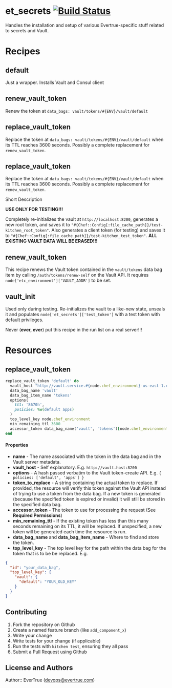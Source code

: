 # et_secrets [![Build Status](https://travis-ci.org/evertrue/et_secrets-cookbook.svg)](https://travis-ci.org/evertrue/et_secrets-cookbook)

Handles the installation and setup of various Evertrue-specific stuff related to secrets and Vault.

# Recipes

## default

Just a wrapper. Installs Vault and Consul client

## renew_vault_token

Renew the token at `data_bags: vault/tokens/#{ENV}/vault/default`

## replace_vault_token

Replace the token at `data_bags: vault/tokens/#{ENV}/vault/default` when its TTL reaches 3600 seconds. Possibly a complete replacement for `renew_vault_token`.

## replace_vault_token

Replace the token at `data_bags: vault/tokens/#{ENV}/vault/default` when its TTL reaches 3600 seconds. Possibly a complete replacement for `renew_vault_token`.

Short Description

**USE ONLY FOR TESTING!!!**

Completely re-initializes the vault at `http://localhost:8200`, generates a new root token, and saves it to `"#{Chef::Config[:file_cache_path]}/test-kitchen_root_token"`. Also generates a client token (for testing) and saves it to `"#{Chef::Config[:file_cache_path]}/test-kitchen_test_token"`. **ALL EXISTING VAULT DATA WILL BE ERASED!!!**

## renew_vault_token

This recipe renews the Vault token contained in the `vault/tokens` data bag item by calling `/auth/tokens/renew-self` on the Vault API. It requires `node['etc_environment']['VAULT_ADDR']` to be set.

## vault_init

Used only during testing. Re-initializes the vault to a like-new state, unseals it and populates `node['et_secrets']['test_token']` with a test token with default privileges.

Never (**ever, ever**) put this recipe in the run list on a real server!!!

# Resources

## replace_vault_token

```ruby
replace_vault_token 'default' do
  vault_host "http://vault.service.#{node.chef_environment}-us-east-1.consul:8200"
  data_bag_name 'vault'
  data_bag_item_name 'tokens'
  options(
    ttl: '8670h',
    policies: %w(default apps)
  )
  top_level_key node.chef_environment
  min_remaining_ttl 3600
  accessor_token data_bag_name('vault', 'tokens')[node.chef_environment]['vault']['worker_token']
end
```

#### Properties

* **name** - The name associated with the token in the data bag and in the Vault server metadata.
* **vault_host** - Self explanatory. E.g. `http://vault.host:8200`
* **options** - A hash passed verbatim to the Vault token-create API. E.g. `{ policies: ['default', 'apps'] }`
* **token_to_replace** - A string containing the actual token to replace. If provided, the resource will verify this token against the Vault API instead of trying to use a token from the data bag. If a new token is generated (because the specified token is expired or invalid) it will still be stored in the specified data bag.
* **accessor_token** - The token to use for processing the request (See **Required Permissions**)
* **min_remaining_ttl** - If the existing token has less than this many seconds remaining on its TTL, it will be replaced. If unspecified, a new token will be generated each time the resource is run.
* **data_bag_name** and **data_bag_item_name** - Where to find and store the token.
* **top_level_key** - The top level key for the path within the data bag for the token that is to be be replaced. E.g.
```json
{
  "id": "your_data_bag",
  "top_level_key": {
    "vault": {
      "default": "YOUR_OLD_KEY"
    }
  }
}
```

## Contributing

1. Fork the repository on Github
2. Create a named feature branch (like `add_component_x`)
3. Write your change
4. Write tests for your change (if applicable)
5. Run the tests with `kitchen test`, ensuring they all pass
6. Submit a Pull Request using Github

## License and Authors

Author:: EverTrue (devops@evertrue.com)
